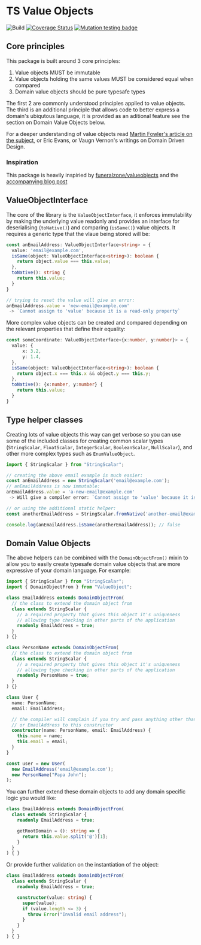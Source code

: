 # TS Value Objects

![Build](https://github.com/kevbaldwyn/ts-valueobjects/workflows/Build/badge.svg?branch=master)
[![Coverage Status](https://coveralls.io/repos/github/kevbaldwyn/ts-valueobjects/badge.svg?branch=master)](https://coveralls.io/github/kevbaldwyn/ts-valueobjects?branch=master)
[![Mutation testing badge](https://img.shields.io/endpoint?style=flat&url=https%3A%2F%2Fbadge-api.stryker-mutator.io%2Fgithub.com%2Fkevbaldwyn%2Fts-valueobjects%2Fmaster)](https://dashboard.stryker-mutator.io/reports/github.com/kevbaldwyn/ts-valueobjects/master)

## Core principles
This package is built around 3 core principles:
1. Value objects MUST be immutable
2. Value objects holding the same values MUST be considered equal when compared
3. Domain value objects should be pure typesafe types

The first 2 are commonly understood principles applied to value objects. The third is an additional principle that allows code to better express a domain's ubiqutous language, it is provided as an aditional feature see the section on Domain Value Objects below. 

For a deeper understanding of value objects read [Martin Fowler's article on the subject](https://martinfowler.com/bliki/ValueObject.html), or Eric Evans, or Vaugn Vernon's writings on Domain Driven Design.

### Inspiration
This package is heavily inspiried by [funeralzone/valueobjects](https://github.com/funeralzone/valueobjects) and the [accompanying blog post](https://medium.com/funeralzone/a-better-way-of-writing-value-objects-in-php-d4e224de133)

## ValueObjectInterface<T>
The core of the library is the `ValueObjectInterface`, it enforces immutability by making the underlying value readonly and provides an interface for deserialising (`toNative()`) and comparing (`isSame()`) value objects. It requires a generic type that the vlaue being stored will be:

```typescript
const anEmailAddress: ValueObjectInterface<string> = {
  value: 'email@example.com',
  isSame(object: ValueObjectInterface<string>): boolean {
    return object.value === this.value;
  },
  toNative(): string {
    return this.value;
  }
}

// trying to reset the value will give an error:
anEmailAddress.value = 'new-email@example.com'
 -> `Cannot assign to 'value' because it is a read-only property`
```
More complex value objects can be created and compared depending on the relevant properties that define their equality:
```typescript
const someCoordinate: ValueObjectInterface<{x:number, y:number}> = {
  value: {
      x: 3.2,
      y: 1.4,
  },
  isSame(object: ValueObjectInterface<string>): boolean {
    return object.x === this.x && object.y === this.y;
  },
  toNative(): {x:number, y:number} {
    return this.value;
  }
}
```

## Type helper classes
Creating lots of value objects this way can get verbose so you can use some of the included classes for creating common scalar types (`StringScalar`, `FloatScalar`, `IntegerScalar`, `BooleanScalar`, `NullScalar`), and other more complex types such as `EnumValueObject`. 

```typescript
import { StringScalar } from "StringScalar";

// creating the above email example is much easier:
const anEmailAddress = new StringScalar('email@example.com');
// anEmailAddress is now immutable:
anEmailAddress.value = 'a-new-email@example.com'
 -> Will give a compiler error: `Cannot assign to 'value' because it is a read-only property`

// or using the additional static helper:
const anotherEmailAddress = StringScalar.fromNative('another-email@example.com');

console.log(anEmailAddress.isSame(anotherEmailAddress)); // false
```

## Domain Value Objects
The above helpers can be combined with the `DomainObjectFrom()` mixin to allow you to easily create typesafe domain value objects that are more expressive of your domain language. For example:

```typescript
import { StringScalar } from "StringScalar";
import { DomainObjectFrom } from "ValueObject";

class EmailAddress extends DomainObjectFrom(
  // the class to extend the domain object from
  class extends StringScalar {
    // a required property that gives this object it's uniqueness 
    // allowing type checking in other parts of the application
    readonly EmailAddress = true;
  }
) {}

class PersonName extends DomainObjectFrom(
  // the class to extend the domain object from
  class extends StringScalar {
    // a required property that gives this object it's uniqueness 
    // allowing type checking in other parts of the application
    readonly PersonName = true;
  }
) {}

class User {
  name: PersonName;
  email: EmailAddress;

  // the compiler will complain if you try and pass anything other than a PersonName 
  // or EmailAddress to this constructor
  constructor(name: PersonName, email: EmailAddress) {
    this.name = name;
    this.email = email;
  }
}

const user = new User(
  new EmailAddress('email@example.com');
  new PersonName("Papa John");
);
```

You can further extend these domain objects to add any domain specific logic you would like:

```typescript
class EmailAddress extends DomainObjectFrom(
  class extends StringScalar {
    readonly EmailAddress = true;

    getRootDomain = (): string => {
      return this.value.split('@')[1];
    }
  }
) { }
```

Or provide further validation on the instantiation of the object:

```typescript
class EmailAddress extends DomainObjectFrom(
  class extends StringScalar {
    readonly EmailAddress = true;

    constructor(value: string) {
      super(value);
      if (value.length <= 3) {
        throw Error("Invalid email address");
      }
    }
  }
) { }
```
